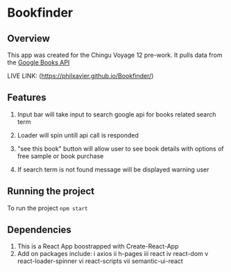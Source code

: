 # Bookfinder

## Overview
This app was created for the Chingu Voyage 12 pre-work. It pulls data from the [Google Books API](https://developers.google.com/books/)

LIVE LINK: (https://philxavier.github.io/Bookfinder/)

## Features

1. Input bar will take input to search google api for books related search term

2. Loader will spin untill api call is responded

3. "see this book" button will allow user to see book details with options of free sample or book purchase

4. If search term is not found message will be displayed warning user

## Running the project

To run the project `npm start`

## Dependencies

1.  This is a React App boostrapped with Create-React-App
2.  Add on packages include: 
i axios
ii h-pages
iii react
iv react-dom
v react-loader-spinner
vi react-scripts
vii semantic-ui-react

  
